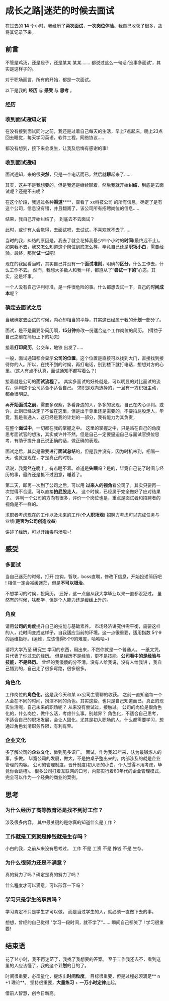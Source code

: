 # 成长之路|迷茫的时候去面试
在过去的 **14** 个小时，我经历了**两次面试**，**一次岗位体验**。我自己收获了很多，故将其记录下来。



## 前言
不管是鸡汤，还是段子，还是某某 某某....... 都说过这么一句话:‘没事多面试’，其实是这样子的。


对于职场而言，所有的开始，都是一次面试。


以下是我的 **经历** 与 **感受** 与 **思考** 。



### 经历

### 收到面试通知之前

在没有接到面试同时之前，我还是过着自己每天的生活，早上7点起床，晚上23点回去睡觉，每天学习英语，软件工程，网络协议.....


都没有想到，接下来会发生，让我及后悔有感谢的事!



### 收到面试通知

面试通知，来的很**突然**，只是一个电话而已，然后就**聊**起来了......


其实，这并不是我想要的，但是我还是继续聊着，然后我就开始**纠结**，到底是去面试呢？还是不去呢？


在这个阶段，我通过各种**渠道******，查看了 xx科技公司 的所有信息，确定了是有这个公司，信息没有错，并且翻阅了，该公司所有招聘岗位的信息.....


结果，我自己开始纠结了。 到底去不去面试？


此时，或许有人会觉得，去面试吧，去试试，不喜欢就不去了......


当时的我，纠结的原因是，我去了就会花掉我最少四个小时的**时间**(最终远不止)。如果我不去，我又怎么知道这个岗位到底怎么样，毕竟自己还是**职场小白**，需要经验。最终，那就**试一试**吧!


现在的我回看当时，其实自己并没有一个**面试准则**，明确的**区分**，什么工作去，什么工作不去。 然而，我想大多数人和我一样，都遵从了“**尝试一下的**”心态。其实，这是坏事。


一个人没有自己评判标准，是一件很危险的事。什么都想去试一下，自己的**时间成本**呢？




### 确定去面试之后

当我确定去面试的时候，内心却相当的平静，其实这已经属于我的**计划**一部分了。


面试，是不是需要带简历啊，**15分钟**修改一份适合这个工作岗位的简历。
(得益于自己之前在简历上下的功夫)


接着**打印简历**，公交车，地铁 出发了.....


一般，面试通知都会显示**公司的位置**。这个位置是直接可以找到大门，直接找到接待你的人。所以，在找不到的时候，再打电话，别到楼下就打电话，想想对方的心里。(这人有点不认真，面试通知不都写着么？)


接着就是公司的**面试流程**了。
其实多面试的好处就是，可以明显的对比面试的流程，评判这个公司适合不适合自己。
求职是双向选择的，一旦有一方积极主动，都会很明显。


再**开始面试之前**，需要多观察，多看身边的人，多多的发现，自己在内心评判。或许，此刻已经决定了不留在这里，但是出于尊重还是需要的，不要拍屁股走人，毕竟，我是普通人，这已经是我的计划的一部分，我有能力为其负责，


在整个**面试中**，一切都在我的掌握之中。
这里的掌握之中，只是站在自己的角度思考面试官的想法，其实或许并不然。但是自己一定要逼迫自己与面试官换位思考，有助于提升自己说正确的话，做正确的表现。


面试之后，其实是需要进行**面试总结**的，但是我并没有，因为时机未到，相隔一天，也就是现在，才是真正的时机。


话说，我竟然在晚上，有点睡不着。难道是**失眠**吗？是的，毕竟自己花了时间与经历的事，最终还是抵不过困意，睡着了。


第二天，即再一次到了公司之后，可以用 **过来人的视角**看公司了，其实只要再一次觉得不合适，可以直接**拍屁股走人**。
这个时候，已经属于完全做好了应对结果了。
评判一个公司的方向有很多，评价一个岗位也是，重点是面试者和招聘者的视角是不一样的。


求职者考虑现在的工作以及未来的工作(**个人职场观**)
招聘方考虑可以完成任务与业绩(**是否为公司创造收益**)


讲述了经历，可以开始毒鸡汤啦~!




## 感受

### 多面试

当自己迷茫的时候，打开 拉钩，智联，boss直聘，修改下信息，开始投递简历吧 !
相信一定会减缓迷茫，但是**不可以根治**。


不想学习的时候，投简历。
还好，这一点自从我大学毕业以来一直都没犯过。
虽然有的时候，啥都学，但是个人能力还是缓缓上升的。


### 角度

请用**公司的角度**提升自己的技能与基础素养。
市场经济讲究供需平衡，需要这样的人，花时间变成这样子，自我适应当前的环境。这一点很重要，适用指数 5个9的运维指标。(运维，应该懂得5个9的难度，哈哈哈~)


请将大学乃至 研究生 学习的东西，用出来，不然你就是一个普通人。
一纸文凭，只代表了你过去的经历。
但是经历不是经验，更不是技能。**公司看中的是经验与技能，不是经历**。
曾经的我傻傻的分不清，没有人给我说，没有人给我讲 ，我自己悟到的，自己走了很多弯路，很多很多。



### 角色化

工作岗位的**角色化**，这是我今天和某 xx公司主管聊的收获。
之前一直知道每一个人会在不同的时间，扮演不同的角色。其实这些，也只是自己知道而已，真正的现实生活呢，自己未来的职场呢？ 从来没有尝试过，接触过。
公司的岗位是很角色化的，什么岗位，做什么活，考虑什么事。别越界？
角色化，不适合自己思考，不适合自己的职场发展，会让人固化。尤其是初入职场的人，什么都需要学习，想通过角色划清职务界限，有利有弊。


### 企业文化

多了解公司的**企业文化**，做到见多识广。
面试，作为我23年来，认为最锻炼人的事，多做。
毕竟公司的发展，做大，不是拍桌子整出来的，内部涉及的就是企业管理的内容。
公司的管理制度，晋升制度(初入职的小白，个人觉得不用考虑，毕竟你会跳槽)。
很多公司打着互联网的口号，内部实行着80年代的企业管理模式，完全可以作为一个经典的商业的案例。






## 思考

### 为什么经历了高等教育还是找不到好工作？ 

涉及很多内容。
其中最关键的是你真的知道什么是工作？



### 工作就是工资就是挣钱就是生存吗？

小白的我，之前从来没有思考过。
工作 不是 工资 不是 挣钱 不是 生存。



### 为什么很努力还是不满意？

真的努力了吗？确定是真的努力了吗？

什么程度才可以满意，可以形容一下吗？



### 学习只是学生的职责吗？

学习肯定不只是学生才可以做。
而是当过学生的人，就必须一直做下去的事。

想想，曾经的自己觉得 "学习一段时间，就不学了"......  瞬间自己都笑了 !
学习很重要!



## 结束语

花了14小时，我不再迷茫了，我找了我想要的答案。
至于工作我还去不，看到这里的人应该懂了，我的这个**计划**的目的了。

时间很重要，必须量化，提炼出**时间粒度**。
目标很重要，但是过程必须满足** n +1 理论**。
坚持很重要，**大量练习** + **一万小时定律**走起。

借前人智慧，创今日新高。










